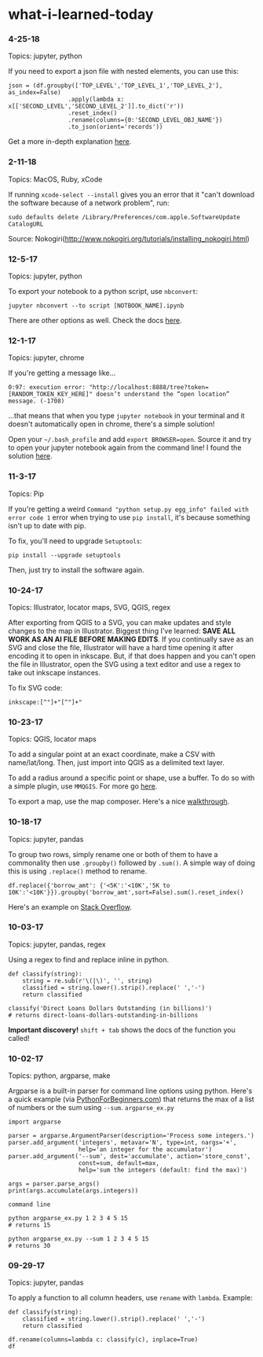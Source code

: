 # what-i-learned-today

### 4-25-18
Topics: jupyter, python

If you need to export a json file with nested elements, you can use this:

```
json = (df.groupby(['TOP_LEVEL','TOP_LEVEL_1','TOP_LEVEL_2'], as_index=False)
                 .apply(lambda x: x[['SECOND_LEVEL','SECOND_LEVEL_2']].to_dict('r'))
                 .reset_index()
                 .rename(columns={0:'SECOND_LEVEL_OBJ_NAME'})
                 .to_json(orient='records'))
```

Get a more in-depth explanation [here](https://stackoverflow.com/questions/40470954/convert-pandas-dataframe-to-nested-json?utm_medium=organic&utm_source=google_rich_qa&utm_campaign=google_rich_qa).

### 2-11-18
Topics: MacOS, Ruby, xCode

If running `xcode-select --install` gives you an error that it "can't download the software because of a network problem", run:

```
sudo defaults delete /Library/Preferences/com.apple.SoftwareUpdate CatalogURL
```

Source: Nokogiri(http://www.nokogiri.org/tutorials/installing_nokogiri.html)

### 12-5-17
Topics: jupyter, python

To export your notebook to a python script, use `nbconvert`:

```
jupyter nbconvert --to script [NOTBOOK_NAME].ipynb
```

There are other options as well. Check the docs [here](http://nbconvert.readthedocs.io/en/stable/usage.html#).

### 12-1-17
Topics: jupyter, chrome

If you're getting a message like...

```
0:97: execution error: "http://localhost:8888/tree?token=[RANDOM_TOKEN_KEY_HERE]" doesn’t understand the “open location” message. (-1708)
```

...that means that when you type `jupyter notebook` in your terminal and it doesn't automatically open in chrome, there's a simple solution!

Open your `~/.bash_profile` and add `export BROWSER=open`. Source it and try to open your jupyter notebook again from the command line! I found the solution [here](https://github.com/conda/conda/issues/5408).

### 11-3-17
Topics: Pip

If you're getting a weird `Command "python setup.py egg_info" failed with error code 1` error when trying to use `pip install`, it's because something isn't up to date with pip.

To fix, you'll need to upgrade `Setuptools`:
```
pip install --upgrade setuptools
```

Then, just try to install the software again.

### 10-24-17
Topics: Illustrator, locator maps, SVG, QGIS, regex

After exporting from QGIS to a SVG, you can make updates and style changes to the map in Illustrator. Biggest thing I've learned: **SAVE ALL WORK AS AN AI FILE BEFORE MAKING EDITS**. If you continually save as an SVG and close the file, Illustrator will have a hard time opening it after encoding it to open in inkscape. But, if that does happen and you can't open the file in Illustrator, open the SVG using a text editor and use a regex to take out inkscape instances.

To fix SVG code:
```
inkscape:[^"]+"[^"]+"
```

### 10-23-17
Topics: QGIS, locator maps

To add a singular point at an exact coordinate, make a CSV with name/lat/long. Then, just import into QGIS as a delimited text layer.

To add a radius around a specific point or shape, use a buffer. To do so with a simple plugin, use `MMQGIS`. For more go [here](https://gis.stackexchange.com/questions/29509/how-to-draw-a-circle-with-a-set-radius).

To export a map, use the map composer. Here's a nice [walkthrough](http://docs.qgis.org/2.0/da/docs/training_manual/map_composer/map_composer.html).

### 10-18-17
Topics: jupyter, pandas

To group two rows, simply rename one or both of them to have a commonality then use `.groupby()` followed by `.sum()`. A simple way of doing this is using `.replace()` method to rename.

```
df.replace({'borrow_amt': {'<5K':'<10K','5K to 10K':'<10K'}}).groupby('borrow_amt',sort=False).sum().reset_index()
```

Here's an example on [Stack Overflow](https://stackoverflow.com/questions/37947479/pandas-sum-two-rows-of-dataframe-without-rearranging-dataframe).

### 10-03-17
Topics: jupyter, pandas, regex

Using a regex to find and replace inline in python.
```
def classify(string):
    string = re.sub(r'\(|\)', '', string)
    classified = string.lower().strip().replace(' ','-')
    return classified

classify('Direct Loans Dollars Outstanding (in billions)')
# returns direct-loans-dollars-outstanding-in-billions
```

**Important discovery!**
`shift + tab` shows the docs of the function you called!

### 10-02-17
Topics: python, argparse, make

Argparse is a built-in parser for command line options using python. Here's a quick example (via [PythonForBeginners.com](http://www.pythonforbeginners.com/argparse/argparse-tutorial)) that returns the max of a list of numbers or the sum using `--sum`.
`argparse_ex.py`
```
import argparse

parser = argparse.ArgumentParser(description='Process some integers.')
parser.add_argument('integers', metavar='N', type=int, nargs='+',
                    help='an integer for the accumulator')
parser.add_argument('--sum', dest='accumulate', action='store_const',
                    const=sum, default=max,
                    help='sum the integers (default: find the max)')

args = parser.parse_args()
print(args.accumulate(args.integers))
```

`command line`
```
python argparse_ex.py 1 2 3 4 5 15
# returns 15

python argparse_ex.py --sum 1 2 3 4 5 15
# returns 30
```

### 09-29-17
Topics: jupyter, pandas

To apply a function to all column headers, use `rename` with `lambda`.
Example:
```
def classify(string):
    classified = string.lower().strip().replace(' ','-')
    return classified

df.rename(columns=lambda c: classify(c), inplace=True)
df
```
